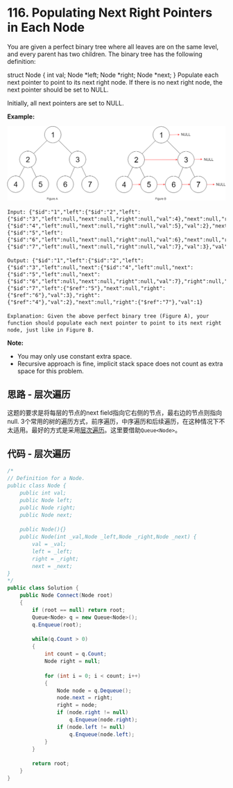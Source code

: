 # 116. Populating Next Right Pointers in Each Node

You are given a perfect binary tree where all leaves are on the same level, and every parent has two children. The binary tree has the following definition:

struct Node {
  int val;
  Node *left;
  Node *right;
  Node *next;
}
Populate each next pointer to point to its next right node. If there is no next right node, the next pointer should be set to NULL.

Initially, all next pointers are set to NULL.

**Example:**

![image](image\116_sample.png)

```text
Input: {"$id":"1","left":{"$id":"2","left":{"$id":"3","left":null,"next":null,"right":null,"val":4},"next":null,"right":{"$id":"4","left":null,"next":null,"right":null,"val":5},"val":2},"next":null,"right":{"$id":"5","left":{"$id":"6","left":null,"next":null,"right":null,"val":6},"next":null,"right":{"$id":"7","left":null,"next":null,"right":null,"val":7},"val":3},"val":1}

Output: {"$id":"1","left":{"$id":"2","left":{"$id":"3","left":null,"next":{"$id":"4","left":null,"next":{"$id":"5","left":null,"next":{"$id":"6","left":null,"next":null,"right":null,"val":7},"right":null,"val":6},"right":null,"val":5},"right":null,"val":4},"next":{"$id":"7","left":{"$ref":"5"},"next":null,"right":{"$ref":"6"},"val":3},"right":{"$ref":"4"},"val":2},"next":null,"right":{"$ref":"7"},"val":1}

Explanation: Given the above perfect binary tree (Figure A), your function should populate each next pointer to point to its next right node, just like in Figure B.
```

**Note:**

* You may only use constant extra space.
* Recursive approach is fine, implicit stack space does not count as extra space for this problem.

## 思路 - 层次遍历

这题的要求是将每层的节点的next field指向它右侧的节点，最右边的节点则指向null. 3个常用的树的遍历方式，前序遍历，中序遍历和后续遍历，在这种情况下不太适用。最好的方式是采用[层次遍历](https://zhuanlan.zhihu.com/p/56895993)。这里要借助`Queue<Node>`。

## 代码 - 层次遍历

```csharp
/*
// Definition for a Node.
public class Node {
    public int val;
    public Node left;
    public Node right;
    public Node next;

    public Node(){}
    public Node(int _val,Node _left,Node _right,Node _next) {
        val = _val;
        left = _left;
        right = _right;
        next = _next;
}
*/
public class Solution {
    public Node Connect(Node root)
    {
        if (root == null) return root;
        Queue<Node> q = new Queue<Node>();
        q.Enqueue(root);

        while(q.Count > 0)
        {
            int count = q.Count;
            Node right = null;

            for (int i = 0; i < count; i++)
            {
                Node node = q.Dequeue();
                node.next = right;
                right = node;
                if (node.right != null)
                    q.Enqueue(node.right);
                if (node.left != null)
                    q.Enqueue(node.left);
            }
        }

        return root;
    }
}
```
